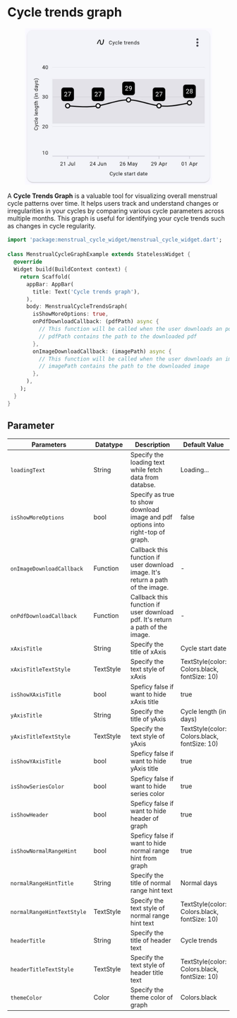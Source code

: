 # Cycle trends graph

<figure><img src="../.gitbook/assets/cycle-trends-graph.jpeg" alt="" width="563"><figcaption></figcaption></figure>

A **Cycle Trends Graph** is a valuable tool for visualizing overall menstrual cycle patterns over time. It helps users track and understand changes or irregularities in your cycles by comparing various cycle parameters across multiple months. This graph is useful for identifying your cycle trends such as changes in cycle regularity.

```dart
import 'package:menstrual_cycle_widget/menstrual_cycle_widget.dart';

class MenstrualCycleGraphExample extends StatelessWidget {
  @override
  Widget build(BuildContext context) {
    return Scaffold(
      appBar: AppBar(
        title: Text('Cycle trends graph'),
      ),
      body: MenstrualCycleTrendsGraph(
        isShowMoreOptions: true,
        onPdfDownloadCallback: (pdfPath) async {
          // This function will be called when the user downloads an pdf
          // pdfPath contains the path to the downloaded pdf
        },
        onImageDownloadCallback: (imagePath) async {
          // This function will be called when the user downloads an image
          // imagePath contains the path to the downloaded image
        },
      ),
    );
  }
}
```

## Parameter

<table><thead><tr><th width="198">Parameters</th><th width="129">Datatype</th><th width="269">Description</th><th>Default Value</th></tr></thead><tbody><tr><td><code>loadingText</code></td><td>String</td><td>Specify the loading text while fetch data from databse.</td><td>Loading...</td></tr><tr><td><code>isShowMoreOptions</code></td><td>bool</td><td>Specify as true to show download image and pdf options into right-top of graph.</td><td>false</td></tr><tr><td><code>onImageDownloadCallback</code></td><td>Function</td><td>Callback this function if user download image. It's return a path of the image.</td><td>-</td></tr><tr><td><code>onPdfDownloadCallback</code></td><td>Function</td><td>Callback this function if user download pdf. It's return a path of the image.</td><td>-</td></tr><tr><td><code>xAxisTitle</code></td><td>String</td><td>Specify the title of xAxis</td><td>Cycle start date</td></tr><tr><td><code>xAxisTitleTextStyle</code></td><td>TextStyle</td><td>Specify the text style of xAxis</td><td>TextStyle(color: Colors.black, fontSize: 10)</td></tr><tr><td><code>isShowXAxisTitle</code></td><td>bool</td><td>Speficy false if want to hide xAxis title </td><td>true</td></tr><tr><td><code>yAxisTitle</code></td><td>String</td><td>Specify the title of yAxis</td><td>Cycle length (in days)</td></tr><tr><td><code>yAxisTitleTextStyle</code></td><td>TextStyle</td><td>Specify the text style of yAxis</td><td>TextStyle(color: Colors.black, fontSize: 10)</td></tr><tr><td><code>isShowYAxisTitle</code></td><td>bool</td><td>Speficy false if want to hide yAxis title </td><td>true</td></tr><tr><td><code>isShowSeriesColor</code></td><td>bool</td><td>Speficy false if want to hide series color</td><td>true</td></tr><tr><td><code>isShowHeader</code></td><td>bool</td><td>Speficy false if want to hide header of graph</td><td>true</td></tr><tr><td><code>isShowNormalRangeHint</code></td><td>bool</td><td>Speficy false if want to hide normal range hint from graph</td><td>true</td></tr><tr><td><code>normalRangeHintTitle</code></td><td>String</td><td>Specify the title of normal range hint text</td><td>Normal days</td></tr><tr><td><code>normalRangeHintTextStyle</code></td><td>TextStyle</td><td>Specify the text style of normal range hint text</td><td>TextStyle(color: Colors.black, fontSize: 10)</td></tr><tr><td><code>headerTitle</code></td><td>String</td><td>Specify the title of header text</td><td>Cycle trends</td></tr><tr><td><code>headerTitleTextStyle</code></td><td>TextStyle</td><td>Specify the text style of header title text</td><td>TextStyle(color: Colors.black, fontSize: 10)</td></tr><tr><td><code>themeColor</code></td><td>Color</td><td>Specify the theme color of graph</td><td>Colors.black</td></tr></tbody></table>
